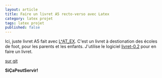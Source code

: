 ```yaml
---
layout: article
title: Faire un livret A5 recto-verso avec Latex
category: latex projet
tags: latex projet
published: false
---
```


Ici, juste livret A5 fait avec [L^AT_EX](https://fr.wikibooks.org/wiki/LaTeX). C'est un livret à destionation des écoles de foot, pour les parents et les enfants.
J'utilise le logiciel [livret-0.2](http://www.biotechno.fr/BookletImposer.html) pour en faire un livret.

[sur git](https://github.com/psic/livretA5)


**SiÇaPeutServir!**

